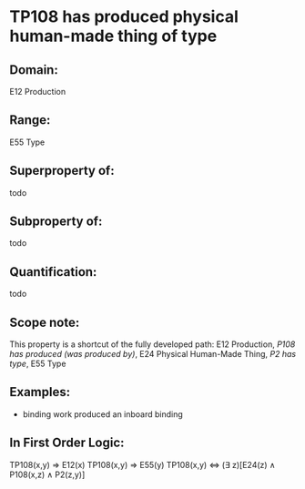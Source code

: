 # TP108 has produced physical human-made thing of type

## Domain: 

E12 Production

## Range: 

E55 Type

## Superproperty of: 

todo

## Subproperty of: 

todo

## Quantification: 

todo

## Scope note: 

This property is a shortcut of the fully developed path: E12 Production, _P108 has produced (was produced by)_, E24 Physical Human-Made Thing, _P2 has type_, E55 Type

## Examples: 

* binding work produced an inboard binding

## In First Order Logic: 

TP108(x,y) ⇒ E12(x)
TP108(x,y) ⇒ E55(y)
TP108(x,y) ⇔ (∃ z)[E24(z) ∧ P108(x,z) ∧ P2(z,y)]

